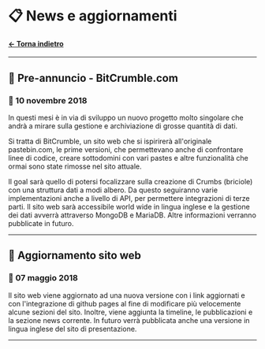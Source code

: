 
# 📋 News e aggiornamenti
#### [← Torna indietro](./)

---

## 📌 Pre-annuncio - BitCrumble.com
### 📅 10 novembre 2018

In questi mesi è in via di sviluppo un nuovo progetto molto singolare che andrà a mirare sulla gestione e archiviazione di grosse quantità di dati. 

Si tratta di BitCrumble, un sito web che si ispirirerà all'originale pastebin.com, le prime versioni, che permettevano anche di confrontare linee di codice, creare sottodomini con vari pastes e altre funzionalità che ormai sono state rimosse nel sito attuale.

Il goal sarà quello di potersi focalizzare sulla creazione di Crumbs (briciole) con una struttura dati a modi albero. Da questo seguiranno varie implementazioni anche a livello di API, per permettere integrazioni di terze parti. Il sito web sarà accessibile world wide in lingua inglese e la gestione dei dati avverrà attraverso MongoDB e MariaDB. Altre informazioni verranno pubblicate in futuro.

---

## 📌 Aggiornamento sito web
### 📅 07 maggio 2018

Il sito web viene aggiornato ad una nuova versione con i link aggiornati
e con l'integrazione di github pages al fine di modificare più velocemente
alcune sezioni del sito. Inoltre, viene aggiunta la timeline, le pubblicazioni e la sezione
news corrente. In futuro verrà pubblicata anche una versione in lingua inglese del sito di presentazione.

---
